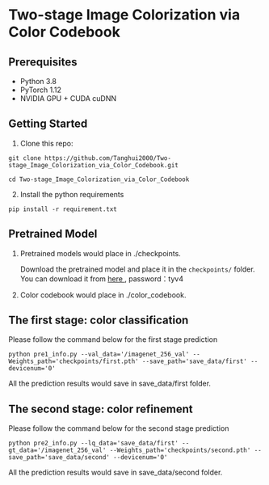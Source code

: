 # Two-stage Image Colorization via Color Codebook

## Prerequisites
* Python 3.8
* PyTorch 1.12
* NVIDIA GPU + CUDA cuDNN

## Getting Started
1. Clone this repo:
```
git clone https://github.com/Tanghui2000/Two-stage_Image_Colorization_via_Color_Codebook.git
```
```
cd Two-stage_Image_Colorization_via_Color_Codebook
```
2. Install the python requirements
```
pip install -r requirement.txt
```
## Pretrained Model

1. Pretrained models would place in ./checkpoints.

    Download the pretrained model and place it in the `checkpoints/` folder.
    You can download it from <a href="https://pan.baidu.com/s/1aHbL3ZjiEq2RWtxl6ZfB5Q"> here </a>, password：tyv4

2. Color codebook would place in ./color_codebook.

## The first stage: color classification
Please follow the command below for the first stage prediction
```
python pre1_info.py --val_data='/imagenet_256_val' --Weights_path='checkpoints/first.pth' --save_path='save_data/first' --devicenum='0'
```
All the prediction results would save in save_data/first folder.

## The second stage: color refinement
Please follow the command below for the second stage prediction
```
python pre2_info.py --lq_data='save_data/first' --gt_data='/imagenet_256_val' --Weights_path='checkpoints/second.pth' --save_path='save_data/second' --devicenum='0'
```
All the prediction results would save in save_data/second folder.
